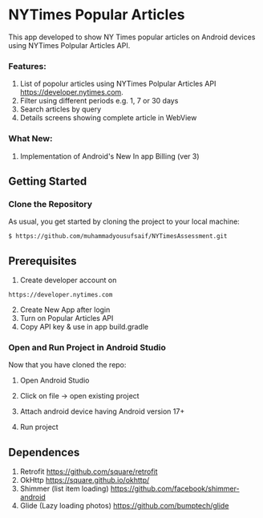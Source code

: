 # NYTimes Popular Articles

This app developed to show NY Times popular articles on Android devices using NYTimes Polpular Articles API.

### Features:
1. List of popolur articles using NYTimes Polpular Articles API https://developer.nytimes.com.
2. Filter using different periods e.g. 1, 7 or 30 days
3. Search articles by query
4. Details screens showing complete article in WebView

### What New:
1. Implementation of Android's New In app Billing (ver 3)

## Getting Started

### Clone the Repository

As usual, you get started by cloning the project to your local machine:

```
$ https://github.com/muhammadyousufsaif/NYTimesAssessment.git
```

## Prerequisites
1.  Create developer account on 
```
https://developer.nytimes.com
```

2. Create New App after login
3. Turn on Popular Articles API
4. Copy API key & use in app build.gradle


### Open and Run Project in Android Studio

Now that you have cloned the repo:

1. Open Android Studio

2. Click on file -> open existing project
	
3. Attach android device having Android version 17+

4. Run project

## Dependences

1. Retrofit https://github.com/square/retrofit
2. OkHttp https://square.github.io/okhttp/
3. Shimmer (list item loading) https://github.com/facebook/shimmer-android
4. Glide (Lazy loading photos) https://github.com/bumptech/glide


